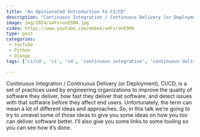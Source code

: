 ```yaml
---
title: "An Opinionated Introduction to CI/CD"
description: "Continuous Integration / Continuous Delivery (or Deployment), CI/CD, is a set of practices used by engineering organizations to improve the quality of software they deliver, how fast they deliver that software, and detect issues with that software before they affect end users. Unfortunately, the term can mean a lot of different ideas and approaches. So, in this talk we’re going to try to unravel some of those ideas to give you some ideas on how you too can deliver software better. I’ll also give you some links to some tooling so you can see how it’s done."
image: img/2024/a4FsronE5M4.jpg
video: https://www.youtube.com/embed/a4FsronE5M4
type: post
categories:
 - YouTube
 - Python
 - Django
tags: ['ci/cd', 'ci', 'cd', 'continuous integration', 'continuous delivery', 'continuous deployment', 'sdlc', 'artifacts']

---
```


Continuous Integration / Continuous Delivery (or Deployment), CI/CD, is a set of practices used by engineering organizations to improve the quality of software they deliver, how fast they deliver that software, and detect issues with that software before they affect end users. Unfortunately, the term can mean a lot of different ideas and approaches. So, in this talk we’re going to try to unravel some of those ideas to give you some ideas on how you too can deliver software better. I’ll also give you some links to some tooling so you can see how it’s done.

